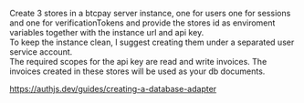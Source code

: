 Create 3 stores in a btcpay server instance, one for users one for sessions and one for verificationTokens and provide the stores id as enviroment variables together with the instance url and api key.    
To keep the instance clean, I suggest creating them under a separated user service account.  
The required scopes for the api key are read and write invoices.
The invoices created in these stores will be used as your db documents. 

https://authjs.dev/guides/creating-a-database-adapter
